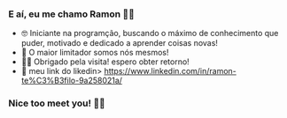 ### E aí, eu me chamo Ramon 👋🏻
-  🤓 Iniciante na programção, buscando o máximo de conhecimento que puder, motivado e dedicado a aprender coisas novas!
-  🚀 O maior limitador somos nós mesmos! 
-  🤝🏻 Obrigado pela visita! espero obter retorno!
-  📩 meu link do likedin> https://www.linkedin.com/in/ramon-te%C3%B3filo-9a258021a/
### Nice too meet you! ✌🏻

<!--
**RaMOn08/RaMOn08** is a ✨ _special_ ✨ repository because its `README.md` (this file) appears on your GitHub profile.

Here are some ideas to get you started:

- 🔭 I’m currently working on ...
- 🌱 I’m currently learning ...
- 👯 I’m looking to collaborate on ...
- 🤔 I’m looking for help with ...
- 💬 Ask me about ...
- 📫 How to reach me: ...
- 😄 Pronouns: ...
- ⚡ Fun fact: ...
-->
